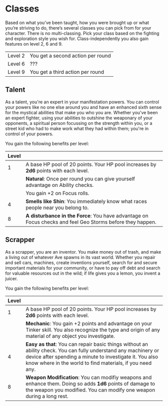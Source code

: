 # Classes

Based <!-- Based? Based on what? --> on what you’ve been taught, how you were brought up or what you’re striving to do, there’s several classes you can pick from for your character. 
There is no multi-classing.
Pick your class based on the fighting and exploration style you wish for.
Class-independently you also gain features on level 2, 6 and 9.

| | |
| --- | --- |
| Level 2 | You get a second action per round |
| Level 6 | ??? |
| Level 9 | You get a third action per round |

## Talent

As a talent, you're an expert in your manifestation powers. 
You can control your powers like no one else around you and have an enhanced sixth sense for the mystical abilities that make you who you are. 
Whether you've been an expert fighter, using your abilities to outshine the weaponary of your opponents, a spiritual person focussing on the strength within you, or a street kid who had to make work what they had within them; you're in control of your powers.

You gain the following benefits per level:

| Level | | 
| --- | --- |
| 1 | A base HP pool of 20 points. Your HP pool increases by __2d6__ points with each level. |
|  | __Natural__: Once per round you can give yourself advantage on Ability checks. |
|  | You gain +2 on Focus rolls. |
| 4 | __Smells like Shin__: You immediately know what races people near you belong to. |
| 8 | __A disturbance in the Force__: You have advantage on Focus checks and feel Geo Storms before they happen. |

## Scrapper

As a scrapper, you are an inventor. 
You make money out of trash, and make a living out of whatever Ave spawns in its vast world. 
Whether you repair and sell cars, machines, create inventions yourself, search for and secure important materials for your community, or have to pay off debt and search for valuable resources out in the wild; if life gives you a lemon, you invent a juicer. 

You gain the following benefits per level:

| Level |     |
| --- | --- |
| 1 | A base HP pool of 20 points. Your HP pool increases by __2d6__ points with each level. |
| | __Mechanic__: You gain +2 points and advantage on your Tinker skill. You also recognize the type and origin of any material of any object you investigate. |
| 4 | __Easy as that__: You can repair basic things without an ability check. You can fully understand any machinery or device after spending a minute to investigate it. You also know where in the world to find materials, if you need any. |
| 8 | __Weapon Modification__: You can modifiy weapons and enhance them. Doing so adds __1d6__ points of damage to the weapon you modified. You can modify one weapon during a long rest. |
